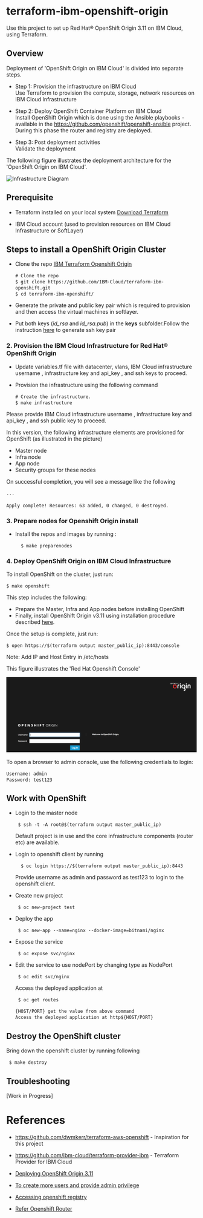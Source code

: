 # terraform-ibm-openshift-origin

Use this project to set up Red Hat® OpenShift Origin  3.11 on IBM Cloud, using Terraform.

## Overview
Deployment of 'OpenShift Origin on IBM Cloud' is divided into separate steps.

* Step 1: Provision the infrastructure on IBM Cloud <br>
  Use Terraform to provision the compute, storage, network resources on IBM Cloud Infrastructure

* Step 2: Deploy OpenShift Container Platform on IBM Cloud <br>
  Install OpenShift Origin which is done using the Ansible playbooks - available in the https://github.com/openshift/openshift-ansible project.
  During this phase the router and registry are deployed.

* Step 3: Post deployment activities <br>
  Validate the deployment

The following figure illustrates the deployment architecture for the 'OpenShift Origin on IBM Cloud'.

![Infrastructure Diagram](./docs/infra-diagram.png)

## Prerequisite

* Terraform installed on your local system [Download Terraform](https://www.terraform.io/downloads.html)

* IBM Cloud account (used to provision resources on IBM Cloud Infrastructure or SoftLayer)


## Steps to install a OpenShift Origin Cluster


* Clone the repo [IBM Terraform Openshift Origin](https://github.com/IBM-Cloud/terraform-ibm-openshift)

    ``` console
    # Clone the repo
    $ git clone https://github.com/IBM-Cloud/terraform-ibm-openshift.git
    $ cd terraform-ibm-openshift/
    ```

* Generate the private and public key pair which is required to provision and then access the  virtual machines in softlayer.

* Put both keys (*id_rsa* and *id_rsa.pub*) in the **keys** subfolder.Follow the instruction [here](https://help.github.com/articles/generating-a-new-ssh-key-and-adding-it-to-the-ssh-agent/) to generate ssh key pair


### 2. Provision the IBM Cloud Infrastructure for Red Hat® OpenShift Origin

* Update variables.tf file with datacenter, vlans, IBM Cloud infrastructure username , infrastructure key and api_key ,  and ssh keys to proceed.

* Provision the infrastructure using the following command

   ``` console
   # Create the infrastructure.
   $ make infrastructure
   ```
Please provide IBM Cloud infrastructure username , infrastructure key and api_key ,  and ssh public key to proceed.

In this version, the following infrastructure elements are provisioned for OpenShift (as illustrated in the picture)
* Master node
* Infra node
* App node
* Security groups for these nodes


On successful completion, you will see a message like the following
   ```
   ...

   Apply complete! Resources: 63 added, 0 changed, 0 destroyed.

   ```

### 3. Prepare nodes for  Openshift Origin install

* Install the repos and images by running :

  ``` console
    $ make preparenodes
  ```

### 4. Deploy OpenShift Origin on IBM Cloud Infrastructure

To install OpenShift on the cluster, just run:
   ``` console
   $ make openshift
   ```

This step includes the following:
* Prepare the Master, Infra and App nodes before installing OpenShift
* Finally, install OpenShift Origin v3.11 using installation procedure described [here]( https://docs.okd.io/3.11/install/running_install.html).


Once the setup is complete, just run:

   ``` console
   $ open https://$(terraform output master_public_ip):8443/console
   ```
Note: Add IP and Host Entry in /etc/hosts

This figure illustrates the 'Red Hat Openshift Console'

![Openshift Console](https://github.com/IBM-Cloud/terraform-ibm-openshift/blob/master/docs/ose-console-3.9.png)

To open a browser to admin console, use the following credentials to login:
   ``` console
   Username: admin
   Password: test123
   ```

## Work with OpenShift

* Login to the master node

  ``` console
   $ ssh -t -A root@$(terraform output master_public_ip)
  ```
  Default project is in use and the core infrastructure components (router etc) are available.

* Login to openshift client by running

  ``` console
    $ oc login https://$(terraform output master_public_ip):8443
  ```

  Provide username as admin and password as test123 to login to the openshift client.

* Create new project

  ``` console
   $ oc new-project test

  ```

* Deploy the app

  ``` console
   $ oc new-app --name=nginx --docker-image=bitnami/nginx

  ```
* Expose the service

  ``` console
   $ oc expose svc/nginx

  ```
* Edit the service to use nodePort by changing type as NodePort

  ``` console
   $ oc edit svc/nginx

  ```

  Access the deployed application at

  ``` console
   $ oc get routes

  ```

  ```
  {HOST/PORT} get the value from above command
  Access the deployed application at http${HOST/PORT}

  ```


## Destroy the OpenShift cluster

Bring down the openshift cluster by running following

  ``` console
   $ make destroy

  ```

## Troubleshooting

\[Work in Progress\]

# References

* https://github.com/dwmkerr/terraform-aws-openshift - Inspiration for this project

* https://github.com/ibm-cloud/terraform-provider-ibm - Terraform Provider for IBM Cloud  

* [Deploying OpenShift Origin 3.11](https://docs.okd.io/3.11/install/running_install.html)

* [To create more users and provide admin privilege](https://docs.openshift.com/container-platform/3.10/install_config/configuring_authentication.html)

* [Accessing openshift registry](https://docs.openshift.com/container-platform/3.10/install_config/registry/index.html)

* [Refer Openshift Router](https://docs.openshift.com/container-platform/3.10/install_config/router/index.html)
